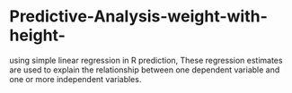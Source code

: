 # Predictive-Analysis-weight-with-height-
using simple linear regression in R prediction, These regression estimates are used to explain the relationship between one dependent variable and one or more independent variables.
